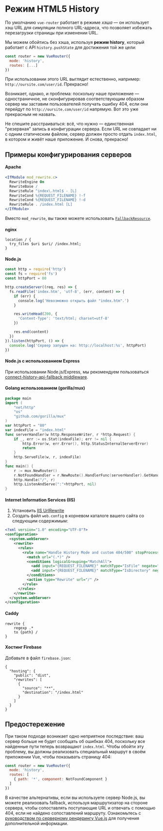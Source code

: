 # Режим HTML5 History

По умолчанию `vue-router` работает в режиме _хэша_ — он использует хэш URL для симуляции полного URL-адреса, что позволяет избежать перезагрузки страницы при изменении URL.

Мы можем обойтись без хэша, используя **режим history**, который работает с API `history.pushState` для достижения той же цели:

```js
const router = new VueRouter({
  mode: 'history',
  routes: [...]
})
```

При использовании этого URL выглядит естественно, например: `http://oursite.com/user/id`. Прекрасно!

Возникает, однако, и проблема: поскольку наше приложение — одностраничное, не сконфигурировав соответствующим образом сервер мы заставим пользователей получать ошибку 404, если они перейдут по `http://oursite.com/user/id` напрямую. Вот это уже прекрасным не назвать.

Не спешите расстраиваться: всё, что нужно — единственная "резервная" запись в конфигурации сервера. Если URL не совпадает ни с одним статическим файлом, сервер должен просто отдать `index.html`, в котором и живёт наше приложение. И снова, прекрасно!

## Примеры конфигурирования серверов

#### Apache

```apache
<IfModule mod_rewrite.c>
  RewriteEngine On
  RewriteBase /
  RewriteRule ^index\.html$ - [L]
  RewriteCond %{REQUEST_FILENAME} !-f
  RewriteCond %{REQUEST_FILENAME} !-d
  RewriteRule . /index.html [L]
</IfModule>
```

Вместо `mod_rewrite`, вы также можете использовать [`FallbackResource`](https://httpd.apache.org/docs/2.2/mod/mod_dir.html#fallbackresource).

#### nginx

```nginx
location / {
  try_files $uri $uri/ /index.html;
}
```

#### Node.js

```js
const http = require('http')
const fs = require('fs')
const httpPort = 80

http.createServer((req, res) => {
  fs.readFile('index.htm', 'utf-8', (err, content) => {
    if (err) {
      console.log('Невозможно открыть файл "index.htm".')
    }

    res.writeHead(200, {
      'Content-Type': 'text/html; charset=utf-8'
    })

    res.end(content)
  })
}).listen(httpPort, () => {
  console.log('Сервер запущен на: http://localhost:%s', httpPort)
})
```

#### Node.js c использованием Express

При использовании Node.js/Express, мы рекомендуем пользоваться [connect-history-api-fallback middleware](https://github.com/bripkens/connect-history-api-fallback).


#### Golang использованием (gorilla/mux)

```go
package main
import (
	"net/http"
	"os"
	"github.com/gorilla/mux"
)
var httpPort = "80"
var indexFile = "index.html"
func serverHandler(w http.ResponseWriter, r *http.Request) {
	if _, err := os.Stat(indexFile); err != nil {
		http.Error(w, err.Error(), http.StatusInternalServerError)
		return
	}
	http.ServeFile(w, r, indexFile)
}
func main() {
	r := mux.NewRouter()
	r.NotFoundHandler = r.NewRoute().HandlerFunc(serverHandler).GetHandler()
	http.Handle("/", r)
	http.ListenAndServe(":"+httpPort, nil)
}
```

#### Internet Information Services (IIS)

1. Установить [IIS UrlRewrite](https://www.iis.net/downloads/microsoft/url-rewrite)
2. Создать файл `web.config` в корневом каталоге вашего сайта со следующим содержимым:

```xml
<?xml version="1.0" encoding="UTF-8"?>
<configuration>
  <system.webServer>
    <rewrite>
      <rules>
        <rule name="Handle History Mode and custom 404/500" stopProcessing="true">
          <match url="(.*)" />
          <conditions logicalGrouping="MatchAll">
            <add input="{REQUEST_FILENAME}" matchType="IsFile" negate="true" />
            <add input="{REQUEST_FILENAME}" matchType="IsDirectory" negate="true" />
          </conditions>
          <action type="Rewrite" url="/" />
        </rule>
      </rules>
    </rewrite>
  </system.webServer>
</configuration>
```

#### Caddy

```
rewrite {
    regexp .*
    to {path} /
}
```

#### Хостинг Firebase

Добавьте в файл `firebase.json`:

```
{
  "hosting": {
    "public": "dist",
    "rewrites": [
      {
        "source": "**",
        "destination": "/index.html"
      }
    ]
  }
}
```

## Предостережение

При таком подходе возникает одно неприятное последствие: ваш сервер больше не будет сообщать об ошибках 404, поскольку все найденные пути теперь возвращают `index.html`. Чтобы обойти эту проблему, вы должны реализовать специальный маршрут в своём приложении Vue, чтобы показывать страницу 404:

```js
const router = new VueRouter({
  mode: 'history',
  routes: [
    { path: '*', component: NotFoundComponent }
  ]
})
```

В качестве альтернативы, если вы используете сервер Node.js, вы можете реализовать fallback, используя маршрутизатор на стороне сервера, чтобы сопоставлять поступающие URL и отвечать с помощью 404, если не найдено сопоставлений маршруту. Ознакомьтесь с [руководством по серверному рендерингу Vue.js](https://ssr.vuejs.org/ru/) для получения дополнительной информации.
